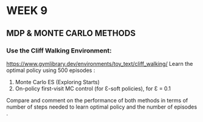 # WEEK 9 

## MDP & MONTE CARLO METHODS

### Use the Cliff Walking Environment:
https://www.gymlibrary.dev/environments/toy_text/cliff_walking/
Learn the optimal policy using 500 episodes :
1. Monte Carlo ES (Exploring Starts)
2. On-policy first-visit MC control (for Ɛ-soft policies), for Ɛ = 0.1

Compare and comment on the performance of both methods in terms of number of steps 
needed to learn optimal policy and the number of episodes .